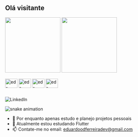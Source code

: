 ## Olá visitante

<div>
  <img height="180em" src="https://github-readme-stats.vercel.app/api?username=ed-dferreira&show_icons=true&theme=merko&include_all_commits&count_private=true"/>
  <img height="180em" src="https://github-readme-stats.vercel.app/api/top-langs/?username=ed-dferreira&layout=compact&theme=merko" />
</div>
<div style="display: inline_block"><br>
  <img align= "center" alt="ed-Java" height= 30 width="40" src="https://cdn.jsdelivr.net/gh/devicons/devicon@latest/icons/java/java-original.svg">
  <img align= "center" alt="ed-Java" height= 30 width="40" src="https://cdn.jsdelivr.net/gh/devicons/devicon@latest/icons/kotlin/kotlin-original.svg" />      
  <img align= "center" alt="ed-Java" height= 30 width="40" src="https://cdn.jsdelivr.net/gh/devicons/devicon@latest/icons/dart/dart-original.svg" />
  <img align= "center" alt="ed-Java" height= 30 width="40" src="https://cdn.jsdelivr.net/gh/devicons/devicon@latest/icons/flutter/flutter-original.svg" />
</div>

##

<div
<a href="https://www.linkedin.com/in/eduardo-ferreira-98134b2a6/" target="_blank">
  <img src="https://img.shields.io/badge/LinkedIn-0077B5?style=for-the-badge&logo=linkedin&logoColor=white" alt="LinkedIn" />
</a>                                                                                                      
</div>

![snake animation](https://github.com/ed-dferreira/ed-dferreira/blob/output/github-contribution-grid-snake.svg)

- 🔭 Por enquanto apenas estudo e planejo projetos pessoais
- 🌱 Atualmente estou estudando Flutter
- 📫 Contate-me no email: eduardoodferreiradev@gmail.com
